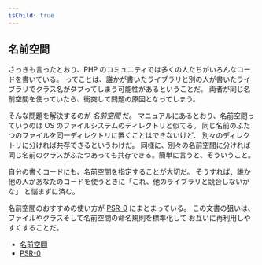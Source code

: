 ```yaml
---
isChild: true
---
```


## 名前空間

さっきも言ったとおり、PHP のコミュニティでは多くの人たちがいろんなコードを書いている。
ってことは、誰かが書いたライブラリと別の人が書いたライブラリでクラス名がダブってしまう可能性があるということだ。
両者が同じ名前空間を使っていたら、衝突して問題の原因となってしまう。

そんな問題を解決するのが _名前空間_ だ。
マニュアルにあるとおり、名前空間っていうのは OS のファイルシステムのディレクトリと似てる。
同じ名前のふたつのファイルを同一ディレクトリに置くことはできないけど、
別々のディレクトリに分ければ共存できるというわけだ。
同様に、別々の名前空間に分ければ同じ名前のクラスがふたつあっても共存できる。簡単に言うと、そういうこと。

自分の書くコードにも、名前空間を指定することが大切だ。
そうすれば、誰か他の人があなたのコードを使うときに「これ、他のライブラリと競合しないかな」
と悩まずに済む。

名前空間のおすすめの使い方が [PSR-0][psr0] にまとまっている。
この文書の狙いは、ファイルやクラスそして名前空間の命名規則を標準化して
お互いに再利用しやすくすることだ。

* [名前空間][namespaces]
* [PSR-0][psr0]

[namespaces]: http://php.net/manual/ja/language.namespaces.php
[psr0]: https://github.com/php-fig/fig-standards/blob/master/accepted/PSR-0.md
